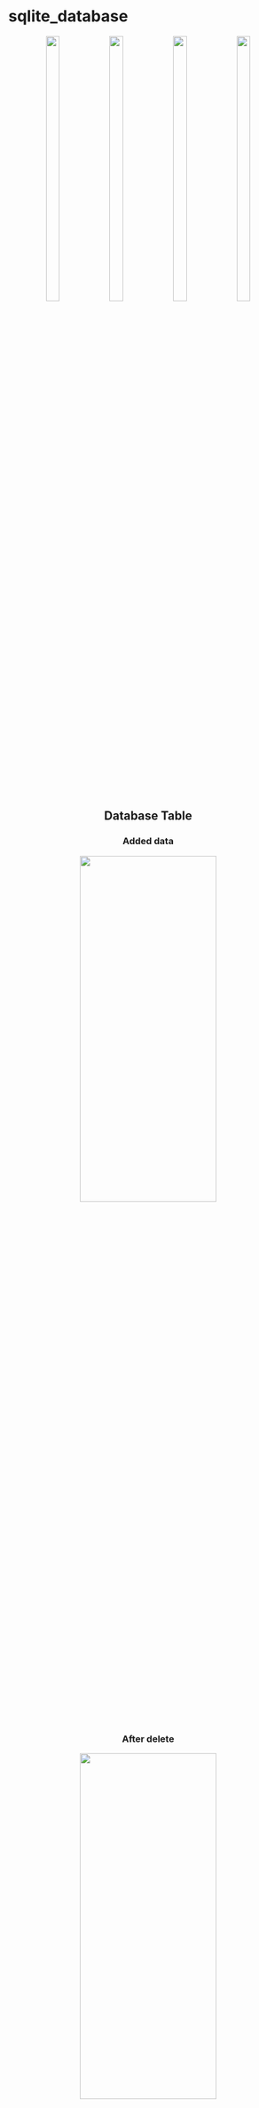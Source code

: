 # sqlite_database

<div align = "center">
 
    
  <img src = "https://github.com/user-attachments/assets/4d85f091-ddc2-4368-b0ea-e64eb225b0b0"  height=35% width=22%  />
   <img src = "https://github.com/user-attachments/assets/0c9fb93d-2087-4e1c-a4eb-5eb9c5747d77"  height=35% width=22%  />
   <img src = "https://github.com/user-attachments/assets/83b702a5-be7b-4325-930e-5765f0c17a0f"  height=35% width=22%  />
   <img src = "https://github.com/user-attachments/assets/53555fb9-4ef1-46c2-a4e1-3ab6b31f63e0"  height=35% width=22%  />

## Database Table 
 ### Added data
  <img src = "https://github.com/user-attachments/assets/c18969a3-a8ed-491a-8812-5b75ca963998"  height=40% width=70%  />

  ### After delete
  <img src = "https://github.com/user-attachments/assets/2739a267-40cf-42aa-86be-cc59a9a29ff6"  height=40% width=70%  />







  <video height="450" src="https://github.com/user-attachments/assets/17e4f023-d9e3-421f-9f51-8e975c463e09" />


</div>

